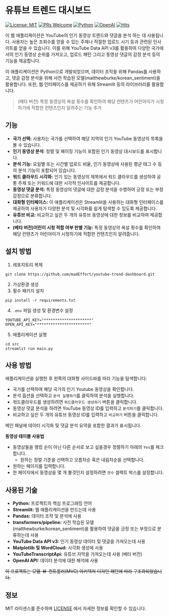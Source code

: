# 유튜브 트렌드 대시보드
[![License: MIT](https://img.shields.io/badge/License-MIT-yellow.svg)](https://opensource.org/licenses/MIT)
[![PRs Welcome](https://img.shields.io/badge/PRs-welcome-brightgreen.svg?style=round)](https://makeapullrequest.com)
[![Python](https://img.shields.io/badge/Python-071D49?logo=Python&logoColor=white)](https://www.python.org/)
[![OpenAI](https://img.shields.io/badge/OpenAI-00A3E0?logo=OpenAI&logoColor=white)](https://openai.com/)
[![Hits](https://hits.seeyoufarm.com/api/count/incr/badge.svg?url=https%3A%2F%2Fgithub.com%2FmadEffort%2Fyoutube-trend-dashboard&count_bg=%2379C83D&title_bg=%23555555&icon=&icon_color=%23E7E7E7&title=hits&edge_flat=false)](https://hits.seeyoufarm.com)

이 웹 애플리케이션은 YouTube의 인기 동영상 트렌드와 댓글을 분석 하는 데 사용됩니다. 사용자는 높은 조회수를 얻을 수 있는 주제나 적절한 업로드 시기 등과 관련된 인사이트를 얻을 수 있습니다. 이를 위해 YouTube Data API v3를 활용하여 다양한 국가에서의 인기 동영상 순위를 가져오고, 업로드 패턴 그리고 동영상 댓글의 감정 분석 등의 기능을 제공합니다.

이 애플리케이션은 Python으로 개발되었으며, 데이터 조작을 위해 Pandas를 사용하고, 댓글 감정 분석을 위해 사전 학습된 모델(matthewburke/korean_sentiment)을 활용합니다. 또한, 웹 인터페이스를 제공하기 위해 Streamlit 등의 라이브러리를 활용합니다.

> (베타 버전) 특정 동영상의 욕설 횟수를 확인하여 해당 컨텐츠가 어린아이가 시청하기에 적합한 컨텐츠인지 알려주는 기능 추가

## 기능
- **국가 선택:** 사용자는 국가를 선택하여 해당 지역의 인기 YouTube 동영상의 목록을 볼 수 있습니다.
- **인기 동영상 분석**: 정렬 및 페이징 기능이 포함된 인기 동영상 대시보드를 표시합니다.
- **분석 기능:** 요일별 또는 시간별 업로드 비율, 인기 동영상에 사용된 평균 태그 수 등의 분석 기능이 포함되어 있습니다.
- **워드 클라우드 시각화:** 인기 있는 동영상의 제목에서 워드 클라우드를 생성하여 공통 주제 또는 키워드에 대한 시각적 인사이트를 제공합니다.
- **동영상 댓글 분석:** 특정 동영상의 댓글에 대한 감정 분석을 수행하여 긍정 또는 부정 감정으로 분류합니다.
- **대화형 인터페이스:** 이 애플리케이션은 Streamlit을 사용하는 대화형 인터페이스를 제공하여 사용자가 다양한 분석 및 시각화를 쉽게 탐색할 수 있도록 제공합니다.
- **유튜브 비교:** 비교하고 싶은 두 개의 유튜브 동영상에 대한 정보를 비교하여 제공합니다.
- **(베타 버전)어린이 시청 적합 여부 판별 기능:** 특정 동영상의 욕설 횟수를 확인하여 해당 컨텐츠가 어린아이가 시청하기에 적합한 컨텐츠인지 알려줍니다.

## 설치 방법
1. 레포지토리 복제
```
git clone https://github.com/madEffort/youtube-trend-dashboard.git
```
2. 가상환경 생성
3. 필수 패키지 설치
```
pip install -r requirements.txt
```
4. `.env` 파일 생성 및 환경변수 설정
```
YOUTUBE_API_KEY="*********************"
OPEN_API_KEY="***********************"
```
5. 애플리케이션 실행
```
cd src
streamlit run main.py
```

## 사용 방법

애플리케이션을 실행한 후 왼쪽의 대화형 사이드바를 따라 기능을 탐색합니다:

- 국가를 선택하여 해당 국가의 인기 Youtube 동영상을 확인합니다.
- 분석 옵션을 선택하고 `분석 실행하기`를 클릭하여 분석을 실행합니다.
- 워드클라우드를 생성하려면 `워드클라우드 생성하기` 버튼을 클릭합니다.
- 동영상 댓글 분석을 하려면 YouTube 동영상 ID를 입력하고 `분석하기`를 클릭합니다.
- 비교하고 싶은 두 개의 유튜브 동영상 ID를 입력하고 `비교하기` 버튼을 클릭합니다.

메인 패널에 데이터 시각화 및 댓글 분석 요약을 포함한 결과가 표시됩니다.

**동영상 테이블 사용법**
- 동영상들을 랭킹 순이 아닌 다른 순서로 보고 싶을경우 정렬하기 아래의 `Yes`를 체크합니다.
  - 원하는 정렬 기준을 선택하고 오름차순 혹은 내림차순을 선택합니다.
- 원하는 페이지를 입력합니다.
- 한 페이지에서 동영상을 몇 개 볼것인지 설정하려면 `갯수` 셀렉트 박스를 설정합니다.


## 사용된 기술
- **Python:** 프로젝트의 핵심 프로그래밍 언어
- **Streamlit:** 웹 애플리케이션을 만드는데 사용
- **Pandas:** 데이터 조작 및 분석에 사용
- **transformers/pipeline:** 사전 학습된 모델(matthewburke/korean_sentiment)을 활용하여 댓글을 긍정 또는 부정으로 분류하는데 사용
- **YouTube Data API v3:** 인기 동영상 데이터 및 댓글을 가져오는데 사용
- **Matplotlib 및 WordCloud:** 시각화 생성에 사용
- **YouTubeTranscriptApi:** 유튜브 자막을 가져오는데 사용 (베타 버전)
- **OpenAI API:** 데이터 분석에 대한 해석에 사용

~~이 프로젝트는 모델-뷰-컨트롤러(MVC) 아키텍처 디자인 패턴에 따라 구조화되었습니다.~~

## 정보

MIT 라이센스를 준수하며 [LICENSE](https://github.com/madEffort/youtube-trend-dashboard/blob/main/LICENSE) 에서 자세한 정보를 확인할 수 있습니다.
